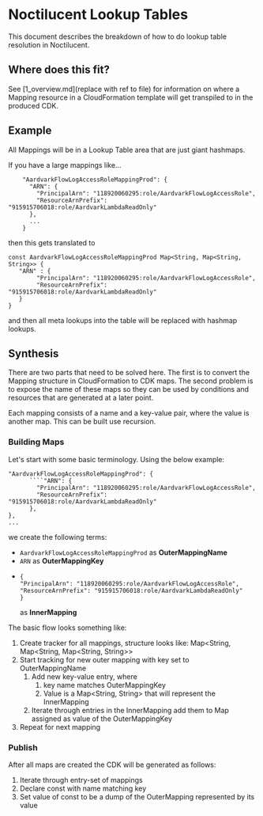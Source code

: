 # Noctilucent Lookup Tables

This document describes the breakdown of how to do lookup table resolution in Noctilucent.

## Where does this fit? 

See [1_overview.md](replace with ref to file) for information on where a Mapping resource in a CloudFormation template
will get transpiled to in the produced CDK.

## Example

All Mappings will be in a Lookup Table area that are just giant hashmaps.

If you have a large mappings like...

```
    "AardvarkFlowLogAccessRoleMappingProd": {
      "ARN": {
        "PrincipalArn": "118920060295:role/AardvarkFlowLogAccessRole",
        "ResourceArnPrefix": "915915706018:role/AardvarkLambdaReadOnly"
      },
      ...
    }
```

then this gets translated to

```
const AardvarkFlowLogAccessRoleMappingProd Map<String, Map<String, String>> {
   "ARN" : {
        "PrincipalArn": "118920060295:role/AardvarkFlowLogAccessRole",
        "ResourceArnPrefix": "915915706018:role/AardvarkLambdaReadOnly"
   }
}
```

and then all meta lookups into the table will be replaced with hashmap lookups.

## Synthesis

There are two parts that need to be solved here. The first is to convert the Mapping structure in CloudFormation to CDK
maps. The second problem is to expose the name of these maps so they can be used by conditions and resources that
are generated at a later point.

Each mapping consists of a name and a key-value pair, where the value is another map. This can be built use recursion.

### Building Maps

Let's start with some basic terminology. Using the below example:

```
"AardvarkFlowLogAccessRoleMappingProd": {
      ````"ARN": {
        "PrincipalArn": "118920060295:role/AardvarkFlowLogAccessRole",
        "ResourceArnPrefix": "915915706018:role/AardvarkLambdaReadOnly"
      },
},
...
```

we create the following terms:

* `AardvarkFlowLogAccessRoleMappingProd` as **OuterMappingName**
* `ARN` as **OuterMappingKey**
* ```
  {
  "PrincipalArn": "118920060295:role/AardvarkFlowLogAccessRole",
  "ResourceArnPrefix": "915915706018:role/AardvarkLambdaReadOnly"
  }
  ``` 
  as **InnerMapping** 

The basic flow looks something like:

1. Create tracker for all mappings, structure looks like: Map<String, Map<String, Map<String, String>>
2. Start tracking for new outer mapping with key set to OuterMappingName
   1. Add new key-value entry, where
      1. key name matches OuterMappingKey
      2. Value is a Map<String, String> that will represent the InnerMapping
   2. Iterate through entries in the InnerMapping add them to Map assigned as value of the OuterMappingKey
3. Repeat for next mapping

### Publish

After all maps are created the CDK will be generated as follows:

1. Iterate through entry-set of mappings
2. Declare const with name matching key
3. Set value of const to be a dump of the OuterMapping represented by its value


